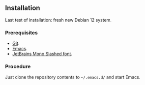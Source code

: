 ## Installation

Last test of installation: fresh new Debian 12 system.

### Prerequisites

- [Git](https://git-scm.com/).
- [Emacs](https://www.gnu.org/software/emacs/).
- [JetBrains Mono Slashed font](https://github.com/sharpjs/JetBrainsMonoSlashed).

### Procedure

Just clone the repository contents to `~/.emacs.d/` and start Emacs.

